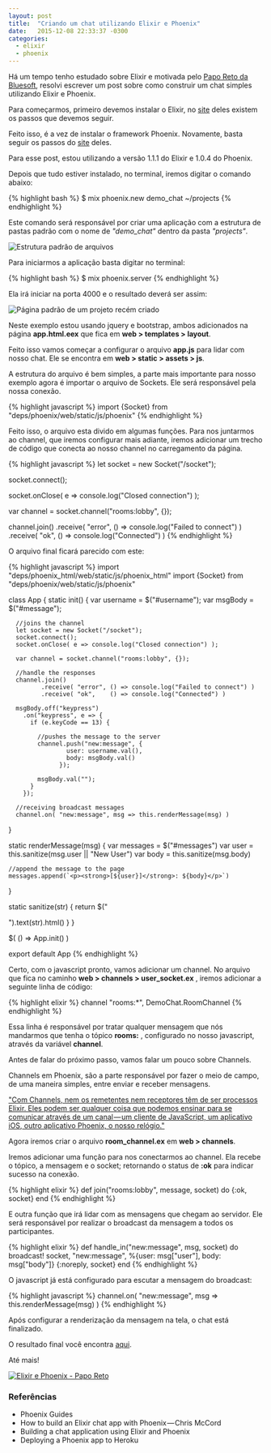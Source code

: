 ```yaml
---
layout: post
title:  "Criando um chat utilizando Elixir e Phoenix"
date:   2015-12-08 22:33:37 -0300
categories:
  - elixir
  - phoenix
---
```


Há um tempo tenho estudado sobre Elixir e motivada pelo [Papo Reto da Bluesoft](http://youtube.com/bluesoftbr), resolvi escrever um post sobre como construir um chat simples utilizando Elixir e Phoenix.

Para começarmos, primeiro devemos instalar o Elixir, no [site](http://elixir-lang.org/install.html) deles existem os passos que devemos seguir.

Feito isso, é a vez de instalar o framework Phoenix. Novamente, basta seguir os passos do [site](http://www.phoenixframework.org/docs/installation) deles.

Para esse post, estou utilizando a versão 1.1.1 do Elixir e 1.0.4 do Phoenix.

Depois que tudo estiver instalado, no terminal, iremos digitar o comando abaixo:

{% highlight bash %}
$ mix phoenix.new demo_chat ~/projects
{% endhighlight %}

Este comando será responsável por criar uma aplicação com a estrutura de pastas padrão com o nome de *"demo_chat"* dentro da pasta *"projects"*.

![Estrutura padrão de arquivos](/assets/images/estrutura-basica-phoenix.png)

Para iniciarmos a aplicação basta digitar no terminal:

{% highlight bash %}
$ mix phoenix.server
{% endhighlight %}

Ela irá iniciar na porta 4000 e o resultado deverá ser assim:

![Página padrão de um projeto recém criado](/assets/images/default-phoenix-page.png)

Neste exemplo estou usando jquery e bootstrap, ambos adicionados na página **app.html.eex** que fica em **web > templates > layout**.

Feito isso vamos começar a configurar o arquivo **app.js** para lidar com nosso chat. Ele se encontra em **web > static > assets > js**.

A estrutura do arquivo é bem simples, a parte mais importante para nosso exemplo agora é importar o arquivo de Sockets. Ele será responsável pela nossa conexão.

{% highlight javascript %}
import {Socket} from "deps/phoenix/web/static/js/phoenix"
{% endhighlight %}

Feito isso, o arquivo esta divido em algumas funções. Para nos juntarmos ao channel, que iremos configurar mais adiante, iremos adicionar um trecho de código que conecta ao nosso channel no carregamento da página.

{% highlight javascript %}
let socket = new Socket("/socket");

socket.connect();

socket.onClose( e => console.log("Closed connection") );

var channel = socket.channel("rooms:lobby", {});

channel.join()
       .receive( "error", () => console.log("Failed to connect") )
       .receive( "ok", () => console.log("Connected") )
{% endhighlight %}

O arquivo final ficará parecido com este:

{% highlight javascript %}
import "deps/phoenix\_html/web/static/js/phoenix_html"
import {Socket} from "deps/phoenix/web/static/js/phoenix"

class App {
  static init() {
    var username = $("#username");
      var msgBody  = $("#message");

      //joins the channel
      let socket = new Socket("/socket");
      socket.connect();
      socket.onClose( e => console.log("Closed connection") );

      var channel = socket.channel("rooms:lobby", {});

      //handle the responses
      channel.join()
             .receive( "error", () => console.log("Failed to connect") )
             .receive( "ok",    () => console.log("Connected") )

      msgBody.off("keypress")
        .on("keypress", e => {
          if (e.keyCode == 13) {

            //pushes the message to the server
            channel.push("new:message", {
                    user: username.val(),
                    body: msgBody.val()
                  });

            msgBody.val("");
          }
        });

      //receiving broadcast messages
      channel.on( "new:message", msg => this.renderMessage(msg) )
  }

  static renderMessage(msg) {
    var messages = $("#messages")
    var user = this.sanitize(msg.user || "New User")
    var body = this.sanitize(msg.body)

    //append the message to the page
    messages.append(`<p><strong>[${user}]</strong>: ${body}</p>`)
  }

  static sanitize(str) {
    return $("<div/>").text(str).html()
  }
}

$( () => App.init() )

export default App
{% endhighlight %}

Certo, com o javascript pronto, vamos adicionar um channel. No arquivo que fica no caminho **web > channels > user_socket.ex** , iremos adicionar a seguinte linha de código:

{% highlight elixir %}
channel "rooms:*", DemoChat.RoomChannel
{% endhighlight %}

Essa linha é responsável por tratar qualquer mensagem que nós mandarmos que tenha o tópico **rooms:** , configurado no nosso javascript, através da variável **channel**.

Antes de falar do próximo passo, vamos falar um pouco sobre Channels.

Channels em Phoenix, são a parte responsável por fazer o meio de campo, de uma maneira simples, entre enviar e receber mensagens.

["Com Channels, nem os remetentes nem receptores têm de ser processos Elixir. Eles podem ser qualquer coisa que podemos ensinar para se comunicar através de um canal — um cliente de JavaScript, um aplicativo iOS, outro aplicativo Phoenix, o nosso relógio."](http://www.phoenixframework.org/docs/channels)

Agora iremos criar o arquivo **room_channel.ex** em **web > channels**.

Iremos adicionar uma função para nos conectarmos ao channel. Ela recebe o tópico, a mensagem e o socket; retornando o status de **:ok** para indicar sucesso na conexão.

{% highlight elixir %}
def join("rooms:lobby", message, socket) do
  {:ok, socket}
end
{% endhighlight %}

E outra função que irá lidar com as mensagens que chegam ao servidor. Ele será responsável por realizar o broadcast da mensagem a todos os participantes.

{% highlight elixir %}
def handle_in("new:message", msg, socket) do
  broadcast! socket, "new:message", %{user: msg["user"], body: msg["body"]}
  {:noreply, socket}
end
{% endhighlight %}

O javascript já está configurado para escutar a mensagem do broadcast:

{% highlight javascript %}
channel.on( "new:message", msg => this.renderMessage(msg) )
{% endhighlight %}

Após configurar a renderização da mensagem na tela, o chat está finalizado.

O resultado final você encontra [aqui](http://papo-reto-demo-chat.herokuapp.com/).

Até mais!

[![Elixir e Phoenix - Papo Reto](/assets/images/placeholder-video-chat-phoenix.png)](https://www.youtube.com/watch?v=xcKDGZntkdg)

### Referências

* Phoenix Guides
* How to build an Elixir chat app with Phoenix — Chris McCord
* Building a chat application using Elixir and Phoenix
* Deploying a Phoenix app to Heroku

